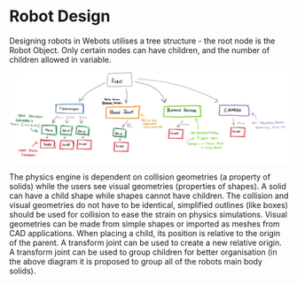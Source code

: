 # Robot Design

Designing robots in Webots utilises a tree structure - the root node is the Robot Object. Only certain nodes can have children, and the number of children allowed in variable. 

![alt text](SimplifiedStructure.JPG "Structure")

The physics engine is dependent on collision geometries (a property of solids) while the users see visual geometries (properties of shapes). A solid can have a child shape while shapes cannot have children.
The collision and visual geometries do not have to be identical, simplified outlines (like boxes) should be used for collision to ease the strain on physics simulations. Visual geometries can be made from simple shapes or imported as meshes from CAD applications.
When placing a child, its position is relative to the origin of the parent. A transform joint can be used to create a new relative origin. A transform joint can be used to group children for better organisation (in the above diagram it is proposed to group all of the robots main body solids).




